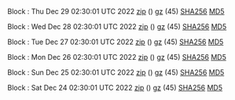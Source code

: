 Block : Thu Dec 29 02:30:01 UTC 2022 [zip](https://files.01coin.io/mainnet/2022-12-29/bootstrap.dat.zip) () [gz](https://files.01coin.io/mainnet/2022-12-29/bootstrap.dat.tar.gz) (45) [SHA256](https://files.01coin.io/mainnet/2022-12-29/sha256.txt) [MD5](https://files.01coin.io/mainnet/2022-12-29/md5.txt)

Block : Wed Dec 28 02:30:01 UTC 2022 [zip](https://files.01coin.io/mainnet/2022-12-28/bootstrap.dat.zip) () [gz](https://files.01coin.io/mainnet/2022-12-28/bootstrap.dat.tar.gz) (45) [SHA256](https://files.01coin.io/mainnet/2022-12-28/sha256.txt) [MD5](https://files.01coin.io/mainnet/2022-12-28/md5.txt)

Block : Tue Dec 27 02:30:01 UTC 2022 [zip](https://files.01coin.io/mainnet/2022-12-27/bootstrap.dat.zip) () [gz](https://files.01coin.io/mainnet/2022-12-27/bootstrap.dat.tar.gz) (45) [SHA256](https://files.01coin.io/mainnet/2022-12-27/sha256.txt) [MD5](https://files.01coin.io/mainnet/2022-12-27/md5.txt)

Block : Mon Dec 26 02:30:01 UTC 2022 [zip](https://files.01coin.io/mainnet/2022-12-26/bootstrap.dat.zip) () [gz](https://files.01coin.io/mainnet/2022-12-26/bootstrap.dat.tar.gz) (45) [SHA256](https://files.01coin.io/mainnet/2022-12-26/sha256.txt) [MD5](https://files.01coin.io/mainnet/2022-12-26/md5.txt)

Block : Sun Dec 25 02:30:01 UTC 2022 [zip](https://files.01coin.io/mainnet/2022-12-25/bootstrap.dat.zip) () [gz](https://files.01coin.io/mainnet/2022-12-25/bootstrap.dat.tar.gz) (45) [SHA256](https://files.01coin.io/mainnet/2022-12-25/sha256.txt) [MD5](https://files.01coin.io/mainnet/2022-12-25/md5.txt)

Block : Sat Dec 24 02:30:01 UTC 2022 [zip](https://files.01coin.io/mainnet/2022-12-24/bootstrap.dat.zip) () [gz](https://files.01coin.io/mainnet/2022-12-24/bootstrap.dat.tar.gz) (45) [SHA256](https://files.01coin.io/mainnet/2022-12-24/sha256.txt) [MD5](https://files.01coin.io/mainnet/2022-12-24/md5.txt)
